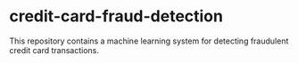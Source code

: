 # credit-card-fraud-detection
This repository contains a machine learning system for detecting fraudulent credit card transactions. 
